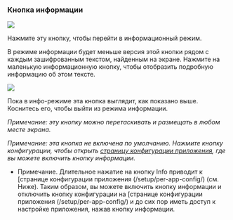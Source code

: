 <a name="button_info"></a>
### Кнопка информации


<div class="buttoncircle"><img src="/buttons/ic_info_outline_black_24dp.png"></img></div>

Нажмите эту кнопку, чтобы перейти в информационный режим.

В режиме информации будет меньше версия этой кнопки рядом с каждым зашифрованным текстом, найденным на экране.
Нажмите на маленькую информационную кнопку, чтобы отобразить подробную информацию об этом тексте.



<div class="buttoncircle"><img  src="/buttons/ic_not_interested_black_24dp.png"></img></div>

Пока в инфо-режиме эта кнопка выглядит, как показано выше. Коснитесь его, чтобы выйти из режима информации.

*Примечание: эту кнопку можно перетаскивать и размещать в любом месте экрана.*

*Примечание: эта кнопка не включена по умолчанию. Нажмите кнопку конфигурации, чтобы открыть [страницу конфигурации приложения](/setup/per-app-config/), где вы можете включить кнопку информации.*


* Примечание. Длительное нажатие на кнопку Info приводит к [странице конфигурации приложения (/setup/per-app-config/) (см. Ниже). Таким образом, вы можете включить кнопку информации и отключить кнопку конфигурации на [странице конфигурации приложения (/setup/per-app-config/) и до сих пор иметь доступ к настройке приложения, нажав кнопку информации.